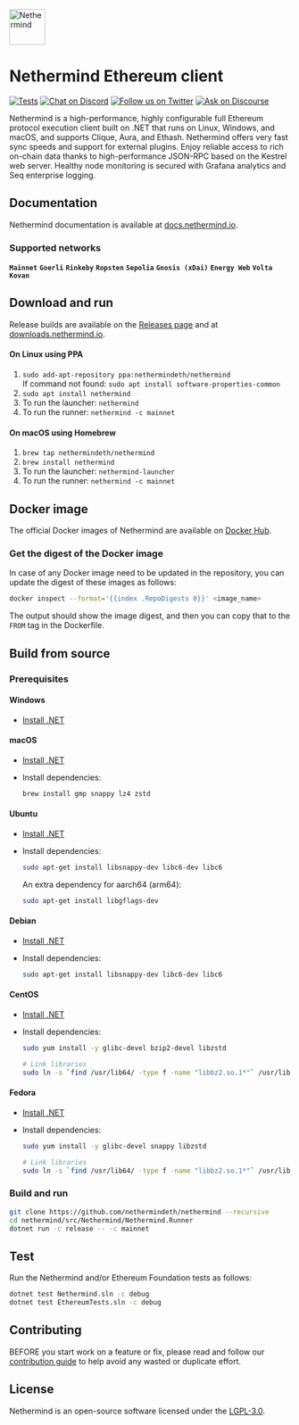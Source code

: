 <picture>
  <source media="(prefers-color-scheme: dark)" srcset="https://user-images.githubusercontent.com/337518/184757509-5ac8a259-659a-42dd-a51c-cd093a41a0ad.png">
  <source media="(prefers-color-scheme: light)" srcset="https://user-images.githubusercontent.com/337518/184757473-5d70ac41-4afd-42f6-ab7b-5338ae09b2fb.png">
  <img alt="Nethermind" src="https://user-images.githubusercontent.com/337518/184757473-5d70ac41-4afd-42f6-ab7b-5338ae09b2fb.png" height="64">
</picture>

# Nethermind Ethereum client

[![Tests](https://github.com/nethermindeth/nethermind/actions/workflows/run-nethermind-tests.yml/badge.svg)](https://github.com/nethermindeth/nethermind/actions/workflows/run-nethermind-tests.yml)
[![Chat on Discord](https://img.shields.io/discord/629004402170134531?style=social&logo=discord)](https://discord.gg/GXJFaYk)
[![Follow us on Twitter](https://img.shields.io/twitter/follow/nethermindeth?style=social&label=Follow)](https://twitter.com/nethermindeth)
[![Ask on Discourse](https://img.shields.io/discourse/posts?style=social&label=Community&logo=discourse&server=https%3A%2F%2Fcommunity.nethermind.io)](https://community.nethermind.io/c/nethermind-client)

Nethermind is a high-performance, highly configurable full Ethereum protocol execution client built on .NET that runs on Linux, Windows, and macOS, and supports Clique, Aura, and Ethash. Nethermind offers very fast sync speeds and support for external plugins. Enjoy reliable access to rich on-chain data thanks to high-performance JSON-RPC based on the Kestrel web server. Healthy node monitoring is secured with Grafana analytics and Seq enterprise logging.

## Documentation

Nethermind documentation is available at [docs.nethermind.io](https://docs.nethermind.io).

### Supported networks

**`Mainnet`** **`Goerli`** **`Rinkeby`** **`Ropsten`** **`Sepolia`** **`Gnosis (xDai)`** **`Energy Web`** **`Volta`** **`Kovan`**

## Download and run

Release builds are available on the [Releases page](https://github.com/nethermindeth/nethermind/releases) and at [downloads.nethermind.io](https://downloads.nethermind.io).

#### On Linux using PPA

1. `sudo add-apt-repository ppa:nethermindeth/nethermind` \
   If command not found: `sudo apt install software-properties-common`
2. `sudo apt install nethermind`
3. To run the launcher: `nethermind`
4. To run the runner: `nethermind -c mainnet`

#### On macOS using Homebrew

1. `brew tap nethermindeth/nethermind`
2. `brew install nethermind`
3. To run the launcher: `nethermind-launcher`
4. To run the runner: `nethermind -c mainnet`

## Docker image

The official Docker images of Nethermind are available on [Docker Hub](https://hub.docker.com/r/nethermind/nethermind).

### Get the digest of the Docker image

In case of any Docker image need to be updated in the repository, you can update the digest of these images as follows:

```sh
docker inspect --format='{{index .RepoDigests 0}}' <image_name>
```

The output should show the image digest, and then you can copy that to the `FROM` tag in the Dockerfile.

## Build from source

### Prerequisites

#### Windows

-   [Install .NET](https://dotnet.microsoft.com/en-us/download?initial-os=windows)

#### macOS

-   [Install .NET](https://dotnet.microsoft.com/en-us/download?initial-os=macos)
-   Install dependencies:

    ```sh
    brew install gmp snappy lz4 zstd
    ```

#### Ubuntu

-   [Install .NET](https://docs.microsoft.com/en-us/dotnet/core/install/linux-ubuntu)
-   Install dependencies:

    ```sh
    sudo apt-get install libsnappy-dev libc6-dev libc6
    ```

    An extra dependency for aarch64 (arm64):

    ```sh
    sudo apt-get install libgflags-dev
    ```

#### Debian

-   [Install .NET](https://docs.microsoft.com/en-us/dotnet/core/install/linux-debian)
-   Install dependencies:

    ```sh
    sudo apt-get install libsnappy-dev libc6-dev libc6
    ```

#### CentOS

-   [Install .NET](https://docs.microsoft.com/en-us/dotnet/core/install/linux-centos)
-   Install dependencies:

    ```sh
    sudo yum install -y glibc-devel bzip2-devel libzstd

    # Link libraries
    sudo ln -s `find /usr/lib64/ -type f -name "libbz2.so.1*"` /usr/lib64/libbz2.so.1.0
    ```

#### Fedora

-   [Install .NET](https://docs.microsoft.com/en-us/dotnet/core/install/linux-fedora)
-   Install dependencies:

    ```sh
    sudo yum install -y glibc-devel snappy libzstd

    # Link libraries
    sudo ln -s `find /usr/lib64/ -type f -name "libbz2.so.1*"` /usr/lib64/libbz2.so.1.0
    ```

### Build and run

```sh
git clone https://github.com/nethermindeth/nethermind --recursive
cd nethermind/src/Nethermind/Nethermind.Runner
dotnet run -c release -- -c mainnet
```

## Test

Run the Nethermind and/or Ethereum Foundation tests as follows:

```sh
dotnet test Nethermind.sln -c debug
dotnet test EthereumTests.sln -c debug
```

## Contributing

BEFORE you start work on a feature or fix, please read and follow our [contribution guide](https://github.com/nethermindeth/nethermind/blob/master/CONTRIBUTING.md) to help avoid any wasted or duplicate effort.

## License

Nethermind is an open-source software licensed under the [LGPL-3.0](https://github.com/nethermindeth/nethermind/blob/master/LICENSE-LGPL).
